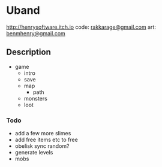 # Uband

<http://henrysoftware.itch.io>
code: rakkarage@gmail.com
art: benmhenry@gmail.com

## Description

- game
  - intro
  - save
  - map
    - path
  - monsters
  - loot

### Todo

- add a few more slimes
- add free items etc to free
- obelisk sync random?
- generate levels
- mobs
